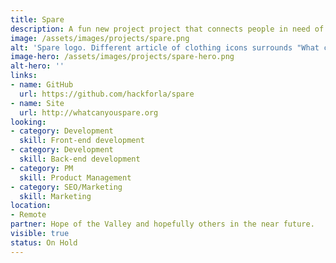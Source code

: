 ```yaml
---
title: Spare
description: A fun new project project that connects people in need of clothing and other essentials with people in the community who have things to spare. It's kind of like one on one Goodwill. The main objective is to foster interactions between the housed and unhoused. The donation is the mechanism for building these connections throughout our community.
image: /assets/images/projects/spare.png
alt: 'Spare logo. Different article of clothing icons surrounds "What can you spare?"'
image-hero: /assets/images/projects/spare-hero.png
alt-hero: ''
links:
- name: GitHub
  url: https://github.com/hackforla/spare
- name: Site
  url: http://whatcanyouspare.org
looking:
- category: Development
  skill: Front-end development
- category: Development
  skill: Back-end development
- category: PM
  skill: Product Management
- category: SEO/Marketing
  skill: Marketing
location:
- Remote
partner: Hope of the Valley and hopefully others in the near future.
visible: true
status: On Hold
---
```


